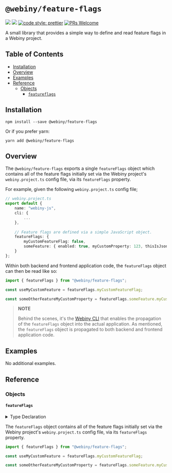 # `@webiny/feature-flags`
[![](https://img.shields.io/npm/dw/@webiny/feature-flags.svg)](https://www.npmjs.com/package/@webiny/feature-flags)
[![](https://img.shields.io/npm/v/@webiny/feature-flags.svg)](https://www.npmjs.com/package/@webiny/feature-flags)
[![code style: prettier](https://img.shields.io/badge/code_style-prettier-ff69b4.svg?style=flat-square)](https://github.com/prettier/prettier)
[![PRs Welcome](https://img.shields.io/badge/PRs-welcome-brightgreen.svg?style=flat-square)](http://makeapullrequest.com)

A small library that provides a simple way to define and read feature flags in a Webiny project.

## Table of Contents

-   [Installation](#installation)
-   [Overview](#overview)
-   [Examples](#examples)
-   [Reference](#reference)
    -   [Objects](#objects)
        -   [`featureflags`](#featureflags)

## Installation

```
npm install --save @webiny/feature-flags
```

Or if you prefer yarn:

```
yarn add @webiny/feature-flags
```


## Overview

The `@webiny/feature-flags` exports a single `featureFlags` object which contains all of the feature flags initially set via the Webiny project's `webiny.project.ts` config file, via its `featureFlags` property.

For example, given the following `webiny.project.ts` config file;

```ts
// webiny.project.ts
export default {
    name: "webiny-js",
    cli: {
        ...
    },
    
    // Feature flags are defined via a simple JavaScript object.
    featureFlags: {
        myCustomFeatureFlag: false,
        someFeature: { enabled: true, myCustomProperty: 123, thisIsJson: "yes"}
    }
};
```

Within both backend and frontend application code, the `featureFlags` object can then be read like so:

```ts
import { featureFlags } from "@webiny/feature-flags"; 

const useMyCustomFeature = featureFlags.myCustomFeatureFlag;

const someOtherFeatureMyCustomProperty = featureFlags.someFeature.myCustomProperty;
```

> **NOTE**
> 
> Behind the scenes, it's the [Webiny CLI](https://www.webiny.com/docs/core-development-concepts/basics/webiny-cli) that enables the propagation of the `featureFlags` object into the actual application. As mentioned, the `featureFlags` object is propagated to both backend and frontend application code. 

## Examples

No additional examples.

## Reference

### Objects

#### `featureFlags`

<details>
<summary>Type Declaration</summary>
<p>

```ts
declare let featureFlags: Record<string, any>;
```

</p>
</details>  

The `featureFlags` object contains all of the feature flags initially set via the Webiny project's `webiny.project.ts` config file, via its `featureFlags` property.


```ts
import { featureFlags } from "@webiny/feature-flags";

const useMyCustomFeature = featureFlags.myCustomFeatureFlag;

const someOtherFeatureMyCustomProperty = featureFlags.someFeature.myCustomProperty;
```
